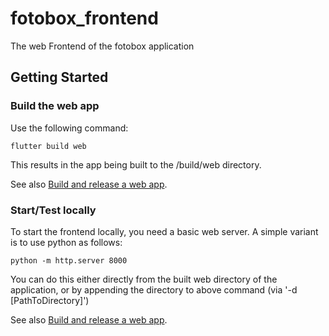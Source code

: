 # fotobox_frontend

The web Frontend of the fotobox application

## Getting Started

### Build the web app

Use the following command:

    flutter build web

This results in the app being built to the /build/web directory.

See also [Build and release a web app](https://docs.flutter.dev/deployment/web).

### Start/Test locally

To start the frontend locally, you need a basic web server. A simple variant is to use python as follows:

    python -m http.server 8000

You can do this either directly from the built web directory of the application, or by appending the directory to above command (via '-d [PathToDirectory]')

See also [Build and release a web app](https://docs.flutter.dev/deployment/web).
